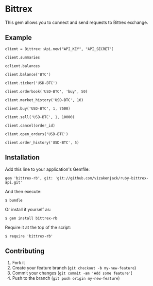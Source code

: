 # Bittrex

This gem allows you to connect and send requests to Bittrex exchange.

## Example

    client = Bittrex::Api.new("API_KEY", "API_SECRET")

    client.summaries

    cclient.balances

    client.balance('BTC')

    client.ticker('USD-BTC')

    client.orderbook('USD-BTC', 'buy', 50)

    client.market_history('USD-BTC', 10)

    client.buy('USD-BTC', 1, 7500)

    client.sell('USD-BTC', 1, 10000)

    client.cancel(order_id)

    client.open_orders('USD-BTC')

    client.order_history('USD-BTC', 5)


## Installation

Add this line to your application's Gemfile:

    gem 'bittrex-rb', git: 'git://github.com/vizakenjack/ruby-bittrex-api.git'

And then execute:

    $ bundle

Or install it yourself as:

    $ gem install bittrex-rb

Require it at the top of the script:

    $ require 'bittrex-rb'

## Contributing

1. Fork it
2. Create your feature branch (`git checkout -b my-new-feature`)
3. Commit your changes (`git commit -am 'Add some feature'`)
4. Push to the branch (`git push origin my-new-feature`)
